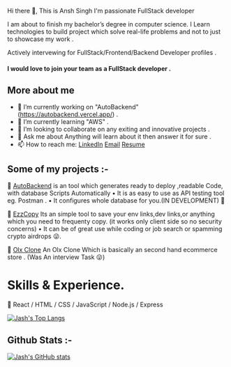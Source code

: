 Hi there 👋, 
This is Ansh Singh
I'm passionate FullStack developer

I am about to finish my bachelor’s degree in computer science. I Learn technologies to build project which solve real-life problems and not to just to showcase my work .

Actively intervewing for FullStack/Frontend/Backend Developer profiles .

#### I would love to join your team as a FullStack developer .

## More about me

- 🔭 I’m currently working on "AutoBackend" (https://autobackend.vercel.app/) .
- 🌱 I’m currently learning "AWS" .
- 👯 I’m looking to collaborate on any exiting and innovative projects .
- 💬 Ask me about Anything will learn about it then answer it for sure .
- 📫 How to reach me:
[LinkedIn](https://www.linkedin.com/in/jash--agrawal/)  [Email](agrawaljash99@gmail.com) [Resume]( https://drive.google.com/file/d/1LI80rPV3qrKKcfYUsIgbrbN1U8ZnpWWx/view?usp=sharing)

## Some of my projects :-

🔗 [AutoBackend](https://autobackend.vercel.app/) is an tool which generates ready to deploy ,readable Code, with database Scripts Automatically
• It is as easy to use as API testing tool eg. Postman .
• It configures whole database for you.(IN DEVELOPMENT)
🔗 

🔗 [EzzCopy](https://ezzcopy.vercel.app/) Its an simple tool to save your env links,dev links,or anything which you need to frequenty copy.
(it works only client side so no security concerns)
• It can be of great use while coding or job search or spamming crypto airdrops 😜.


🔗 [Olx Clone](https://olx-clone-frontend-lake.vercel.app/)
An Olx Clone Which is basically an second hand ecommerce store . (Was An interview Task 😜)

# Skills & Experience.
📕 React / HTML / CSS / JavaScript / Node.js / Express


[![Jash's Top Langs](https://github-readme-stats.vercel.app/api/top-langs/?username=JashAgrawal)](https://github.com/JashAgrawal/github-readme-stats)


## Github Stats :-
[![Jash's GitHub stats](https://github-readme-stats.vercel.app/api?username=JashAgrawal)](https://github.com/JashAgrawal/github-readme-stats)
